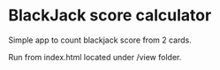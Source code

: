 BlackJack score calculator
=========

Simple app to count blackjack score from 2 cards.

Run from index.html located under /view folder.